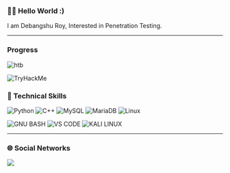 ### 👋🏻 Hello World :)  

I am Debangshu Roy, Interested in Penetration Testing.  

---  

### Progress  


![htb](https://github.com/Debang5hu/Debang5hu/assets/114200360/59e4f96f-8d68-4164-b830-2711e5e592cd)  

<img src="https://tryhackme-badges.s3.amazonaws.com/Debangshu.png" alt="TryHackMe">  

### 💼 Technical Skills

![Python](https://img.shields.io/badge/python-3670A0?style=for-the-badge&logo=python&logoColor=ffdd54)  ![C++](https://img.shields.io/badge/c++-%2300599C.svg?style=for-the-badge&logo=c%2B%2B&logoColor=white)  ![MySQL](https://img.shields.io/badge/mysql-%2300f.svg?style=for-the-badge&logo=mysql&logoColor=white)  ![MariaDB](https://img.shields.io/badge/MariaDB-003545?style=for-the-badge&logo=mariadb&logoColor=white)  ![Linux](https://img.shields.io/badge/Linux-FCC624?style=for-the-badge&logo=linux&logoColor=black)  

![GNU BASH](https://img.shields.io/badge/GNU%20Bash-4EAA25?style=for-the-badge&logo=GNU%20Bash&logoColor=white)  ![VS CODE](https://img.shields.io/badge/Visual_Studio_Code-0078D4?style=for-the-badge&logo=visual%20studio%20code&logoColor=white)  ![KALI LINUX](https://img.shields.io/badge/Kali_Linux-557C94?style=for-the-badge&logo=kali-linux&logoColor=white)  


---  

### 🌐 Social Networks  

<p align="left">
<a href="https://linkedin.com/in/debangshu-roy-773827254" target="blank">  <img align="center" src="https://img.shields.io/badge/LinkedIn-0077B5?style=for-the-badge&logo=linkedin&logoColor=white"/></a>
</p>

